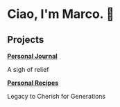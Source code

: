 # Ciao, I'm Marco. 👋

## Projects

**[Personal Journal](https://marcocaldera.com/portfolio/personal-journal-a-sigh-of-relief/)**

A sigh of relief

**[Personal Recipes](https://marcocaldera.com/portfolio/marys-recipes-legacy-for-generations/)**

Legacy to Cherish for Generations
